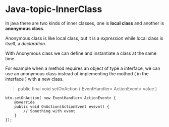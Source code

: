 # Java-topic-InnerClass

In java there are two kinds of inner classes, one is **local class** and another is **anonymous class**.

Anonymous class is like local class, but it is a *expression* while local class is itself, a *declaration*.

With Anonymous class we can define and instantiate a class at the same time.

For example when a method requires an object of type a interface, we can use an anonymous class instead of implementing the mothod ( in the interface ) with a new class. 

>   public final void setOnAction ( EventHandler< ActionEvent> value )

    
    btn.setOnAction( new EventHandler< ActionEvent> {
        @override
        public void OnAction(ActionEvent evevnt) {
            // Something with event    
        }
    });
